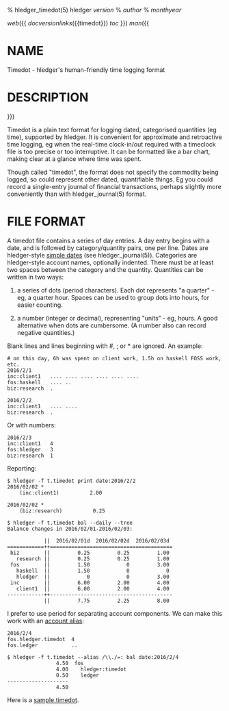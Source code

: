 % hledger_timedot(5) hledger _version_
% _author_
% _monthyear_

_web_({{
_docversionlinks_({{timedot}})
_toc_
}})
_man_({{

# NAME

Timedot - hledger's human-friendly time logging format

# DESCRIPTION

}})

Timedot is a plain text format for logging dated, categorised quantities (eg time), supported by hledger.
It is convenient for approximate and retroactive time logging,
eg when the real-time clock-in/out required with a timeclock file is too precise or too interruptive.
It can be formatted like a bar chart, making clear at a glance where time was spent.

Though called "timedot", the format does not specify the commodity being logged, so could represent other dated, quantifiable things.
Eg you could record a single-entry journal of financial transactions, perhaps slightly more conveniently than with hledger_journal(5) format.

# FILE FORMAT

A timedot file contains a series of day entries.
A day entry begins with a date, and is followed by category/quantity pairs, one per line.
Dates are hledger-style [simple dates](#simple-dates) (see hledger_journal(5)).
Categories are hledger-style account names, optionally indented.
There must be at least two spaces between the category and the quantity.
Quantities can be written in two ways:

1. a series of dots (period characters).
   Each dot represents "a quarter" - eg, a quarter hour.
   Spaces can be used to group dots into hours, for easier counting.

2. a number (integer or decimal), representing "units" - eg, hours.
   A good alternative when dots are cumbersome.
   (A number also can record negative quantities.)

Blank lines and lines beginning with #, ; or * are ignored.
An example:

```timedot
# on this day, 6h was spent on client work, 1.5h on haskell FOSS work, etc.
2016/2/1
inc:client1   .... .... .... .... .... ....
fos:haskell   .... .. 
biz:research  .

2016/2/2
inc:client1   .... ....
biz:research  .
```

Or with numbers:

```timedot
2016/2/3
inc:client1   4
fos:hledger   3
biz:research  1
```

Reporting:

```shell
$ hledger -f t.timedot print date:2016/2/2
2016/02/02 *
    (inc:client1)          2.00

2016/02/02 *
    (biz:research)          0.25
```
```shell
$ hledger -f t.timedot bal --daily --tree
Balance changes in 2016/02/01-2016/02/03:

            ||  2016/02/01d  2016/02/02d  2016/02/03d 
============++========================================
 biz        ||         0.25         0.25         1.00 
   research ||         0.25         0.25         1.00 
 fos        ||         1.50            0         3.00 
   haskell  ||         1.50            0            0 
   hledger  ||            0            0         3.00 
 inc        ||         6.00         2.00         4.00 
   client1  ||         6.00         2.00         4.00 
------------++----------------------------------------
            ||         7.75         2.25         8.00 
```

I prefer to use period for separating account components.
We can make this work with an [account alias](#account-aliases):

```timedot
2016/2/4
fos.hledger.timedot  4
fos.ledger           ..
```
```shell
$ hledger -f t.timedot --alias /\\./=: bal date:2016/2/4
                4.50  fos
                4.00    hledger:timedot
                0.50    ledger
--------------------
                4.50
```

Here is a
[sample.timedot](https://raw.github.com/simonmichael/hledger/master/examples/sample.timedot).
<!-- to download and some queries to try: -->

<!-- ```shell -->
<!-- $ hledger -f sample.timedot balance                               # current time balances -->
<!-- $ hledger -f sample.timedot register -p 2009/3                    # sessions in march 2009 -->
<!-- $ hledger -f sample.timedot register -p weekly --depth 1 --empty  # time summary by week -->
<!-- ``` -->

